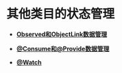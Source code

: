 # 其他类目的状态管理<a name="ZH-CN_TOPIC_0000001131511284"></a>

-   **[Observed和ObjectLink数据管理](ts-other-states-observed-objectlink.md)**  

-   **[@Consume和@Provide数据管理](ts-other-states-consume-provide.md)**  

-   **[@Watch](ts-other-states-watch.md)**  


